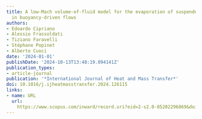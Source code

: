 ```yaml
---
title: A low-Mach volume-of-fluid model for the evaporation of suspended droplets
  in buoyancy-driven flows
authors:
- Edoardo Cipriano
- Alessio Frassoldati
- Tiziano Faravelli
- Stéphane Popinet
- Alberto Cuoci
date: '2024-01-01'
publishDate: '2024-10-13T13:48:19.094141Z'
publication_types:
- article-journal
publication: '*International Journal of Heat and Mass Transfer*'
doi: 10.1016/j.ijheatmasstransfer.2024.126115
links:
- name: URL
  url: 
    https://www.scopus.com/inward/record.uri?eid=2-s2.0-85202296869&doi=10.1016%2fj.ijheatmasstransfer.2024.126115&partnerID=40&md5=43a00b4d4d1aeace7bb9bb52a8354890
---
```

